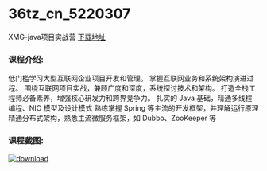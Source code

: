 # 36tz_cn_5220307
XMG-java项目实战营
[下载地址](http://www.36tz.cn/article/5220307 "下载地址")
### 课程介绍:
低门槛学习大型互联网企业项目开发和管理。
掌握互联网业务和系统架构演进过程。
围绕互联网项目实战，兼顾广度和深度，系统探讨技术和架构。
打造全栈工程师必备素养，增强核心研发力和跨界竞争力。
扎实的 Java 基础，精通多线程编程、NIO 模型及设计模式
熟练掌握 Spring 等主流的开发框架，并理解运行原理
精通分布式架构，熟悉主流微服务框架，如 Dubbo、ZooKeeper 等

### 课程截图:
[![download](http://36tz.cn/muke_img/2021_07_2-9.png "下载地址")](http://www.36tz.cn "下载地址")
